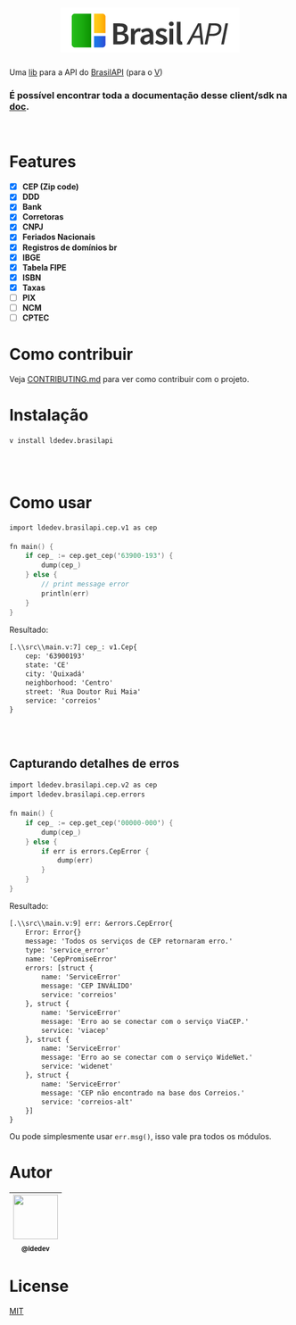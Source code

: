 <div align="center">
<h1>
<img src="https://raw.githubusercontent.com/BrasilAPI/BrasilAPI/main/public/brasilapi-logo-small.png" />

<div>

</div>
</h1>


</div>

Uma [lib](https://vpm.vlang.io/mod/ldedev.brasilapi) para a API do [BrasilAPI](https://github.com/BrasilAPI/BrasilAPI) (para o [V](https://vlang.io/))

### É possível encontrar toda a documentação desse client/sdk na [doc](https://ldedev.github.io/brasilapi-v/).

<br/>

# Features

- [X] **CEP (Zip code)**
- [X] **DDD**
- [X] **Bank**
- [X] **Corretoras**
- [X] **CNPJ**
- [X] **Feriados Nacionais**
- [X] **Registros de domínios br**
- [X] **IBGE**
- [X] **Tabela FIPE**
- [X] **ISBN**
- [X] **Taxas**
- [ ] **PIX**
- [ ] **NCM**
- [ ] **CPTEC**

# Como contribuir

Veja [CONTRIBUTING.md](./CONTRIBUTING.md) para ver como contribuir com o projeto.

# Instalação

`v install ldedev.brasilapi`

<br/><br/>

# Como usar

```v
import ldedev.brasilapi.cep.v1 as cep

fn main() {
	if cep_ := cep.get_cep('63900-193') {
	    dump(cep_)
	} else {
	    // print message error
	    println(err)
	}
}
```

Resultado:
```
[.\\src\\main.v:7] cep_: v1.Cep{
    cep: '63900193'
    state: 'CE'
    city: 'Quixadá'
    neighborhood: 'Centro'
    street: 'Rua Doutor Rui Maia'
    service: 'correios'
}
```

<br/><br/>

## Capturando detalhes de erros
```v
import ldedev.brasilapi.cep.v2 as cep
import ldedev.brasilapi.cep.errors

fn main() {
	if cep_ := cep.get_cep('00000-000') {
    	dump(cep_)
	} else {
	    if err is errors.CepError {
            dump(err)
        }
	}
}
```

Resultado:
```
[.\\src\\main.v:9] err: &errors.CepError{
    Error: Error{}
    message: 'Todos os serviços de CEP retornaram erro.'
    type: 'service_error'
    name: 'CepPromiseError'
    errors: [struct {
        name: 'ServiceError'
        message: 'CEP INVÁLIDO'
        service: 'correios'
    }, struct {
        name: 'ServiceError'
        message: 'Erro ao se conectar com o serviço ViaCEP.'
        service: 'viacep'
    }, struct {
        name: 'ServiceError'
        message: 'Erro ao se conectar com o serviço WideNet.'
        service: 'widenet'
    }, struct {
        name: 'ServiceError'
        message: 'CEP não encontrado na base dos Correios.'
        service: 'correios-alt'
    }]
}
```

Ou pode simplesmente usar `err.msg()`, isso vale pra todos os módulos.


# Autor

<div align="center">


| [<img width="80" height="80" src="https://avatars.githubusercontent.com/u/7676415?v=4?size=32" width=115><br><sub>@ldedev</sub>](https://github.com/ldedev) |
| :-----------------------------------------------------------------------------------------------------------------------------------------------------------: |

</div>

# License

[MIT](./LICENSE)
